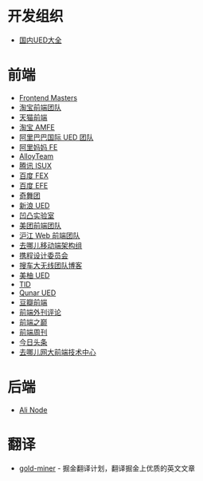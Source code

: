 开发组织
========

- [国内UED大全](http://www.cnblogs.com/shiqudou/p/3902385.html)

# 前端
- [Frontend Masters](https://github.com/FrontendMasters)
- [淘宝前端团队](http://taobaofed.org)
- [天猫前端](https://tmallfe.github.io/)
- [淘宝 AMFE](https://github.com/amfe/article)
- [阿里巴巴国际 UED 团队](http://www.aliued.com/)
- [阿里妈妈 FE](https://thx.github.io/)
- [AlloyTeam](http://www.alloyteam.com/)
- [腾讯 ISUX](http://isux.tencent.com/)
- [百度 FEX](http://fex.baidu.com/)
- [百度 EFE](http://efe.baidu.com/)
- [奇舞团](https://75team.com/)
- [新浪 UED](http://ued.sina.com.cn/)
- [凹凸实验室](https://aotu.io)
- [美团前端团队](http://fe.meituan.com/)
- [沪江 Web 前端团队](https://github.com/hujiang-fe)
- [去哪儿移动端架构组](http://www.ymfe.tech/)
- [携程设计委员会](http://ued.ctrip.com/blog/)
- [搜车大无线团队博客](http://f2e.souche.com/blog/)
- [美柚 UED](https://ued.meiyou.com/)
- [TID](http://tid.tenpay.com)
- [Qunar UED](http://ued.qunar.com/)
- [豆瓣前端](https://github.com/douban-f2e)
- [前端外刊评论](http://qianduan.guru/)
- [前端之巅](https://zhuanlan.zhihu.com/qianduanzhidian)
- [前端周刊](https://zhuanlan.zhihu.com/feweekly)
- [今日头条](https://techblog.toutiao.com/)
- [去哪儿网大前端技术中心](https://ymfe.org/)

# 后端
- [Ali Node](http://alinode.aliyun.com/blog)

# 翻译
- [gold-miner](https://github.com/xitu/gold-miner/) - 掘金翻译计划，翻译掘金上优质的英文文章
